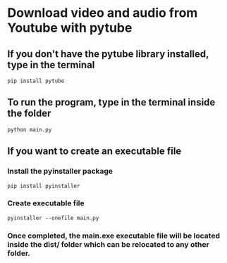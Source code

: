 # Download video and audio from Youtube with pytube

## If you don't have the pytube library installed, type in the terminal
```
pip install pytube
```

## To run the program, type in the terminal inside the folder
```
python main.py
```

## If you want to create an executable file

### Install the pyinstaller package
```
pip install pyinstaller
```

### Create executable file
```
pyinstaller --onefile main.py
```

### Once completed, the main.exe executable file will be located inside the dist/ folder which can be relocated to any other folder.